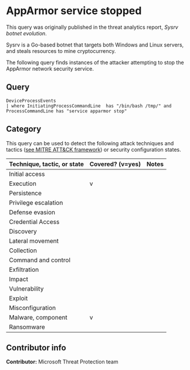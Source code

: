 # AppArmor service stopped

This query was originally published in the threat analytics report, *Sysrv botnet evolution*.

Sysrv is a Go-based botnet that targets both Windows and Linux servers, and steals resources to mine cryptocurrency.

The following query finds instances of the attacker attempting to stop the AppArmor network security service.

## Query

```kusto
DeviceProcessEvents
| where InitiatingProcessCommandLine  has "/bin/bash /tmp/" and ProcessCommandLine has "service apparmor stop"
```

## Category

This query can be used to detect the following attack techniques and tactics ([see MITRE ATT&CK framework](https://attack.mitre.org/)) or security configuration states.

Technique, tactic, or state | Covered? (v=yes) | Notes
-|-|-
Initial access |  |  
Execution | v |  
Persistence |  |  
Privilege escalation |  |  
Defense evasion |  |  
Credential Access |  |  
Discovery |  |  
Lateral movement |  |  
Collection |  |  
Command and control |  |  
Exfiltration |  |  
Impact |  |  
Vulnerability |  |  
Exploit |  |  
Misconfiguration |  |  
Malware, component | v |  
Ransomware |  |  

## Contributor info

**Contributor:** Microsoft Threat Protection team

